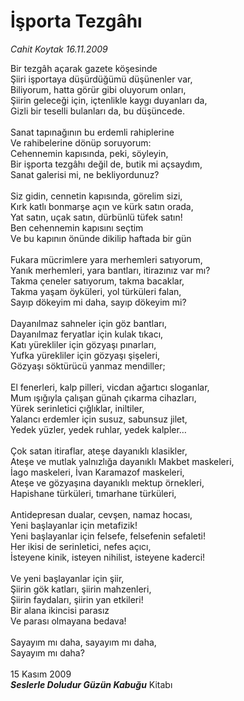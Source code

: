 # İşporta Tezgâhı

*Cahit Koytak 16.11.2009*

<div class="yazi">Bir tezgâh açarak gazete köşesinde <br/>Şiiri işportaya düşürdüğümü düşünenler var, <br/>Biliyorum, hatta görür gibi oluyorum onları, <br/>Şiirin geleceği için, içtenlikle kaygı duyanları da, <br/>Gizli bir teselli bulanları da, bu düşüncede. <br/><br/>Sanat tapınağının bu erdemli rahiplerine <br/>Ve rahibelerine dönüp soruyorum: <br/>Cehennemin kapısında, peki, söyleyin, <br/>Bir işporta tezgâhı değil de, butik mi açsaydım, <br/>Sanat galerisi mi, ne bekliyordunuz? <br/><br/>Siz gidin, cennetin kapısında, görelim sizi, <br/>Kırk katlı bonmarşe açın ve kürk satın orada, <br/>Yat satın, uçak satın, dürbünlü tüfek satın! <br/>Ben cehennemin kapısını seçtim <br/>Ve bu kapının önünde dikilip haftada bir gün <br/><br/>Fukara mücrimlere yara merhemleri satıyorum, <br/>Yanık merhemleri, yara bantları, itirazınız var mı? <br/>Takma çeneler satıyorum, takma bacaklar, <br/>Takma yaşam öyküleri, yol türküleri falan, <br/>Sayıp dökeyim mi daha, sayıp dökeyim mi? <br/><br/>Dayanılmaz sahneler için göz bantları, <br/>Dayanılmaz feryatlar için kulak tıkacı, <br/>Katı yürekliler için gözyaşı pınarları, <br/>Yufka yürekliler için gözyaşı şişeleri, <br/>Gözyaşı söktürücü yanmaz mendiller; <br/><br/>El fenerleri, kalp pilleri, vicdan ağartıcı sloganlar, <br/>Mum ışığıyla çalışan günah çıkarma cihazları, <br/>Yürek serinletici çığlıklar, iniltiler, <br/>Yalancı erdemler için susuz, sabunsuz jilet, <br/>Yedek yüzler, yedek ruhlar, yedek kalpler… <br/><br/>Çok satan itiraflar, ateşe dayanıklı klasikler, <br/>Ateşe ve mutlak yalnızlığa dayanıklı Makbet maskeleri, <br/>İago maskeleri, İvan Karamazof maskeleri, <br/>Ateşe ve gözyaşına dayanıklı mektup örnekleri, <br/>Hapishane türküleri, tımarhane türküleri, <br/><br/>Antidepresan dualar, cevşen, namaz hocası, <br/>Yeni başlayanlar için metafizik! <br/>Yeni başlayanlar için felsefe, felsefenin sefaleti! <br/>Her ikisi de serinletici, nefes açıcı, <br/>İsteyene kinik, isteyen nihilist, isteyene kaderci! <br/><br/>Ve yeni başlayanlar için şiir, <br/>Şiirin gök katları, şiirin mahzenleri, <br/>Şiirin faydaları, şiirin yan etkileri! <br/>Bir alana ikincisi parasız <br/>Ve parası olmayana bedava! <br/><br/>Sayayım mı daha, sayayım mı daha, <br/>Sayayım mı daha? <br/><br/>15 Kasım 2009<b><i> <br/>Seslerle Doludur Güzün Kabuğu</i></b> Kitabı
              </div>
